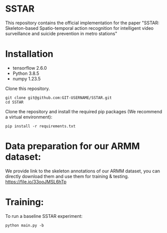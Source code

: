 # SSTAR

This repository contains the official implementation for the paper "SSTAR: Skeleton-based Spatio-temporal action recognition for intelligent video surveillance and suicide prevention in metro stations"

# Installation

* tensorflow 2.6.0
* Python 3.8.5
* numpy 1.23.5

Clone this repository.

    git clone git@github.com:GIT-USERNAME/SSTAR.git
    cd SSTAR

Clone the repository and install the required pip packages (We recommend a virtual environment):

    pip install -r requirements.txt

# Data preparation for our ARMM dataset:

We provide link to the skeleton annotations of our ARMM dataset, you can directly download them and use them for training & testing.
https://file.io/33ooJMSL6hTp

# Training:
To run a baseline SSTAR experiment:

    python main.py -b 
